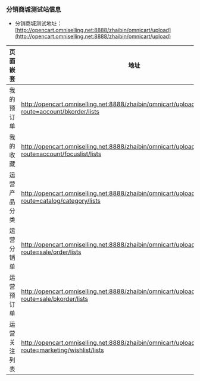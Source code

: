 ### 分销商城测试站信息
- 分销商城测试地址：[http://opencart.omniselling.net:8888/zhaibin/omnicart/upload](http://opencart.omniselling.net:8888/zhaibin/omnicart/upload)

页面嵌套 | 地址
--- | ---
我的预订单 | http://opencart.omniselling.net:8888/zhaibin/omnicart/upload/index.php?route=account/bkorder/lists
我的收藏 | http://opencart.omniselling.net:8888/zhaibin/omnicart/upload/index.php?route=account/focuslist/lists
运营产品分类 | http://opencart.omniselling.net:8888/zhaibin/omnicart/upload/admin/index.php?route=catalog/category/lists
运营分销单 | http://opencart.omniselling.net:8888/zhaibin/omnicart/upload/admin/index.php?route=sale/order/lists
运营预订单 | http://opencart.omniselling.net:8888/zhaibin/omnicart/upload/admin/index.php?route=sale/bkorder/lists
运营关注列表 | http://opencart.omniselling.net:8888/zhaibin/omnicart/upload/admin/index.php?route=marketing/wishlist/lists
